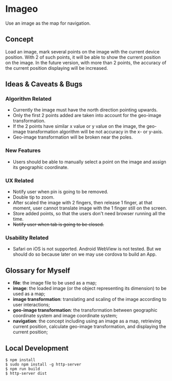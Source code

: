 # Imageo
Use an image as the map for navigation.

## Concept
Load an image, mark several points on the image with the current device position. With 2 of such points, it will be able to show the current position on the image. In the future version, with more than 2 points, the accuracy of the current position displaying will be increased.

## Ideas & Caveats & Bugs

### Algorithm Related
* Currently the image must have the north direction pointing upwards.
* Only the first 2 points added are taken into account for the geo-image transformation.
* If the 2 points have similar x value or y value on the image, the geo-image transformation algorithm will be not accuracy in the x- or y-axis.
* Geo-image transformation will be broken near the poles.

### New Features
* Users should be able to manually select a point on the image and assign its geographic coordinate.

### UX Related
* Notify user when pin is going to be removed.
* Double tip to zoom.
* After scaled the image with 2 fingers, then release 1 finger, at that moment, user cannot translate image with the 1 finger still on the screen.
* Store added points, so that the users don't need browser running all the time.
* ~~Notify user when tab is going to be closed.~~

### Usability Related
* Safari on iOS is not supported. Android WebView is not tested. But we should do so because later on we may use cordova to build an App.

## Glossary for Myself
* __file__: the image file to be used as a map;
* __image__: the loaded image (or the object representing its dimension) to be used as a map;
* __image transformation__: translating and scaling of the image according to user interactions;
* __geo-image transformation__: the transformation between geographic coordinate system and image coordinate system;
* __navigation__: the concept including using an image as a map, retrieving current position, calculate geo-image transformation, and displaying the current position;

## Local Development

```console
$ npm install
$ sudo npm install -g http-server
$ npm run build
$ http-server dist
```
